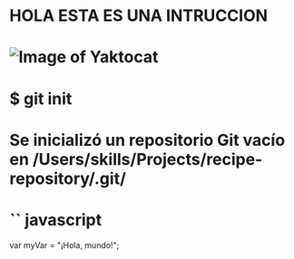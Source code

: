 # HOLA ESTA ES UNA INTRUCCION 
# ![Image of Yaktocat](https://octodex.github.com/images/yaktocat.png)
# $ git init
# Se inicializó un repositorio Git vacío en /Users/skills/Projects/recipe-repository/.git/
# `` javascript
var myVar = "¡Hola, mundo!";
```
